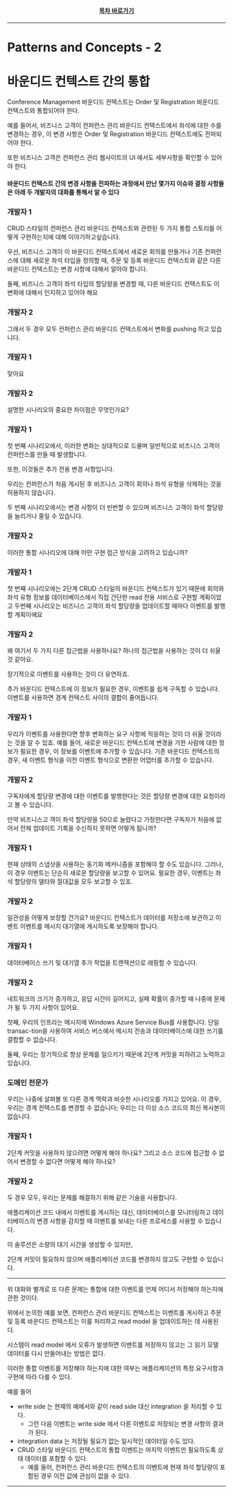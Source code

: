 <div align="center">

#### [목차 바로가기](https://github.com/dhslrl321/cqrs-journey-guide-korean/blob/master/Table%20of%20Contents.md)

</div>

---

# Patterns and Concepts - 2

# 바운디드 컨텍스트 간의 통합

Conference Management 바운디드 컨텍스트는 Order 및 Registration 바운디드 컨텍스트와 통합되어야 한다.

예를 들어서, 비즈니스 고객이 컨퍼런스 관리 바운디드 컨텍스트에서 좌석에 대한 수를 변경하는 경우, 이 변경 사항은 Order 및 Registration 바운디드 컨텍스트에도 전파되어야 한다.

또한 비즈니스 고객은 컨퍼런스 관리 웹사이트의 UI 에서도 세부사항을 확인할 수 있어야 한다.

#### 바운디드 컨텍스트 간의 변경 사항을 전파하는 과정에서 만난 몇가지 이슈와 결정 사항들은 아래 두 개발자의 대화를 통해서 알 수 있다

### 개발자 1

CRUD 스타일의 컨퍼런스 관리 바운디드 컨텍스트와 관련된 두 가지 통합 스토리를 어떻게 구현하는지에 대해 이야기하고싶습니다.

우선, 비즈니스 고객이 이 바운디드 컨텍스트에서 새로운 회의를 만들거나 기존 컨퍼런스에 대해 새로운 좌석 타입을 정의할 때, 주문 및 등록 바운디드 컨텍스트와 같은 다른 바운디드 컨텍스트는 변경 사항에 대해서 알아야 합니다.

둘째, 비즈니스 고객이 좌석 타입의 할당량을 변경할 때, 다른 바운디드 컨텍스트도 이 변화에 대해서 인지하고 있어야 해요

### 개발자 2

그래서 두 경우 모두 컨퍼런스 관리 바운디드 컨텍스트에서 변화를 pushing 하고 있습니다.

### 개발자 1

맞아요

### 개발자 2

설명한 시나리오의 중요한 차이점은 무엇인가요?

### 개발자 1

첫 번째 시나리오에서, 이러한 변화는 상대적으로 드물며 일반적으로 비즈니스 고객이 컨퍼런스를 만들 때 발생합니다.

또한, 이것들은 추가 전용 변경 사항입니다.

우리는 컨퍼런스가 처음 게시된 후 비즈니스 고객이 회의나 좌석 유형을 삭제하는 것을 허용하지 않습니다.

두 번째 시나리오에서는 변경 사항이 더 빈번할 수 있으며 비즈니스 고객이 좌석 할당량을 늘리거나 줄일 수 있습니다.

### 개발자 2

이러한 통합 시나리오에 대해 어떤 구현 접근 방식을 고려하고 있습니까?

### 개발자 1

첫 번째 시나리오에는 2단계 CRUD 스타일의 바운디드 컨텍스트가 있기 때문에 회의와 좌석 유형 정보를 데이터베이스에서 직접 간단한 read 전용 서비스로 구현할 계획이었고 두번째 시나리오는 비즈니스 고객이 좌석 할당량을 업데이트할 때마다 이벤트를 발행할 계획이에요

### 개발자 2

왜 여기서 두 가지 다른 접근법을 사용하나요?
하나의 접근법을 사용하는 것이 더 쉬울 것 같아요.

장기적으로 이벤트를 사용하는 것이 더 유연하죠.

추가 바운디드 컨텍스트에 이 정보가 필요한 경우, 이벤트를 쉽게 구독할 수 있습니다. 이벤트를 사용하면 경계 컨텍스트 사이의 결합이 줄어듭니다.

### 개발자 1

우리가 이벤트를 사용한다면 향후 변화하는 요구 사항에 적응하는 것이 더 쉬울 것이라는 것을 알 수 있죠. 예를 들어, 새로운 바운디드 컨텍스트에 변경을 가한 사람에 대한 정보가 필요한 경우, 이 정보를 이벤트에 추가할 수 있습니다. 기존 바운디드 컨텍스트의 경우, 새 이벤트 형식을 이전 이벤트 형식으로 변환한 어댑터를 추가할 수 있습니다.

### 개발자 2

구독자에게 할당량 변경에 대한 이벤트를 발행한다는 것은 할당량 변경에 대한 요청이라고 볼 수 있습니다.

만약 비즈니스고 객이 좌석 할당량을 50으로 늘렸다고 가정한다면 구독자가 처음에 없어서 전체 업데이트 기록을 수신하지 못하면 어떻게 됩니까?

### 개발자 1

현재 상태의 스냅샷을 사용하는 동기화 메커니즘을 포함해야 할 수도 있습니다. 그러나, 이 경우 이벤트는 단순히 새로운 할당량을 보고할 수 있어요. 필요한 경우, 이벤트는 좌석 할당량의 델타와 절대값을 모두 보고할 수 있죠.

### 개발자 2

일관성을 어떻게 보장할 건가요? 바운디드 컨텍스트가 데이터를 저장소에 보관하고 이벤트 이벤트를 메시지 대기열에 게시하도록 보장해야 합니다.

### 개발자 1

데이터베이스 쓰기 및 대기열 추가 작업을 트랜잭션으로 래핑할 수 있습니다.

### 개발자 2

네트워크의 크기가 증가하고, 응답 시간이 길어지고, 실패 확률이 증가할 때 나중에 문제가 될 두 가지 사항이 있어요.

첫째, 우리의 인프라는 메시지에 Windows Azure Service Bus를 사용합니다. 단일 transac-tion을 사용하여 서비스 버스에서 메시지 전송과 데이터베이스에 대한 쓰기를 결합할 수 없습니다.

둘째, 우리는 장기적으로 항상 문제를 일으키기 때문에 2단계 커밋을 피하려고 노력하고 있습니다.

### 도메인 전문가

우리는 나중에 살펴볼 또 다른 경계 맥락과 비슷한 시나리오를 가지고 있어요. 이 경우, 우리는 경계 컨텍스트를 변경할 수 없습니다; 우리는 더 이상 소스 코드의 최신 복사본이 없습니다.

### 개발자 1

2단계 커밋을 사용하지 않으려면 어떻게 해야 하나요? 그리고 소스 코드에 접근할 수 없어서 변경할 수 없다면 어떻게 해야 하나요?

### 개발자 2

두 경우 모두, 우리는 문제를 해결하기 위해 같은 기술을 사용합니다.

애플리케이션 코드 내에서 이벤트를 게시하는 대신, 데이터베이스를 모니터링하고 데이터베이스의 변경 사항을 감지할 때 이벤트를 보내는 다른 프로세스를 사용할 수 있습니다.

이 솔루션은 소량의 대기 시간을 생성할 수 있지만,

2단계 커밋이 필요하지 않으며 애플리케이션 코드를 변경하지 않고도 구현할 수 있습니다.

---

위 대화와 별개로 또 다른 문제는 통합에 대한 이벤트를 언제 어디서 저장해야 하는지에 관한 것이다.

위에서 논의한 예를 보면, 컨퍼런스 관리 바운디드 컨텍스트는 이벤트를 게시하고 주문 및 등록 바운디드 컨텍스트는 이를 처리하고 read model 을 업데이트하는 데 사용된다.

시스템이 read model 에서 오류가 발생하면 이벤트를 저장하지 않고는 그 읽기 모델 데이터를 다시 만들어내는 방법은 없다.

이러한 통합 이벤트를 저장해야 하는지에 대한 여부는 애플리케이션의 특정 요구사항과 구현에 따라 다를 수 있다.

예를 들어

- write side 는 현재의 예에서와 같이 read side 대신 integration 을 처리할 수 있다.
  - 그런 다음 이벤트는 write side 에서 다른 이벤트로 저장되는 변경 사항의 결과가 된다.
- integration data 는 저장될 필요가 없는 일시적인 데이터일 수도 있다.
- CRUD 스타일 바운디드 컨텍스트의 통합 이벤트는 마지막 이벤트만 필요하도록 상태 데이터를 포함할 수 있다.
  - 예를 들어, 컨퍼런스 관리 바운디드 컨텍스트의 이벤트에 현재 좌석 할당량이 포함된 경우 이전 값에 관심이 없을 수 있다.

---
